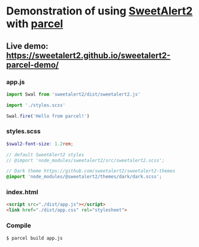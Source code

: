 # Demonstration of using [SweetAlert2](https://github.com/sweetalert2/sweetalert2) with [parcel](https://parceljs.org/)

## Live demo: https://sweetalert2.github.io/sweetalert2-parcel-demo/

### app.js

```js
import Swal from 'sweetalert2/dist/sweetalert2.js'

import './styles.scss'

Swal.fire('Hello from parcel!')
```

### styles.scss

```scss
$swal2-font-size: 1.2rem;

// default SweetAlert2 styles
// @import 'node_modules/sweetalert2/src/sweetalert2.scss';

// Dark theme https://github.com/sweetalert2/sweetalert2-themes
@import 'node_modules/@sweetalert2/themes/dark/dark.scss';
```

### index.html

```html
<script src="./dist/app.js"></script>
<link href="./dist/app.css" rel="stylesheet">
```

### Compile

```sh
$ parcel build app.js
```
